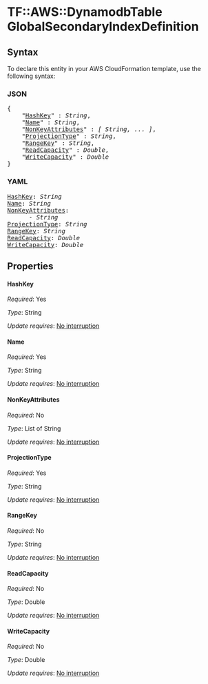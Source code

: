 # TF::AWS::DynamodbTable GlobalSecondaryIndexDefinition

## Syntax

To declare this entity in your AWS CloudFormation template, use the following syntax:

### JSON

<pre>
{
    "<a href="#hashkey" title="HashKey">HashKey</a>" : <i>String</i>,
    "<a href="#name" title="Name">Name</a>" : <i>String</i>,
    "<a href="#nonkeyattributes" title="NonKeyAttributes">NonKeyAttributes</a>" : <i>[ String, ... ]</i>,
    "<a href="#projectiontype" title="ProjectionType">ProjectionType</a>" : <i>String</i>,
    "<a href="#rangekey" title="RangeKey">RangeKey</a>" : <i>String</i>,
    "<a href="#readcapacity" title="ReadCapacity">ReadCapacity</a>" : <i>Double</i>,
    "<a href="#writecapacity" title="WriteCapacity">WriteCapacity</a>" : <i>Double</i>
}
</pre>

### YAML

<pre>
<a href="#hashkey" title="HashKey">HashKey</a>: <i>String</i>
<a href="#name" title="Name">Name</a>: <i>String</i>
<a href="#nonkeyattributes" title="NonKeyAttributes">NonKeyAttributes</a>: <i>
      - String</i>
<a href="#projectiontype" title="ProjectionType">ProjectionType</a>: <i>String</i>
<a href="#rangekey" title="RangeKey">RangeKey</a>: <i>String</i>
<a href="#readcapacity" title="ReadCapacity">ReadCapacity</a>: <i>Double</i>
<a href="#writecapacity" title="WriteCapacity">WriteCapacity</a>: <i>Double</i>
</pre>

## Properties

#### HashKey

_Required_: Yes

_Type_: String

_Update requires_: [No interruption](https://docs.aws.amazon.com/AWSCloudFormation/latest/UserGuide/using-cfn-updating-stacks-update-behaviors.html#update-no-interrupt)

#### Name

_Required_: Yes

_Type_: String

_Update requires_: [No interruption](https://docs.aws.amazon.com/AWSCloudFormation/latest/UserGuide/using-cfn-updating-stacks-update-behaviors.html#update-no-interrupt)

#### NonKeyAttributes

_Required_: No

_Type_: List of String

_Update requires_: [No interruption](https://docs.aws.amazon.com/AWSCloudFormation/latest/UserGuide/using-cfn-updating-stacks-update-behaviors.html#update-no-interrupt)

#### ProjectionType

_Required_: Yes

_Type_: String

_Update requires_: [No interruption](https://docs.aws.amazon.com/AWSCloudFormation/latest/UserGuide/using-cfn-updating-stacks-update-behaviors.html#update-no-interrupt)

#### RangeKey

_Required_: No

_Type_: String

_Update requires_: [No interruption](https://docs.aws.amazon.com/AWSCloudFormation/latest/UserGuide/using-cfn-updating-stacks-update-behaviors.html#update-no-interrupt)

#### ReadCapacity

_Required_: No

_Type_: Double

_Update requires_: [No interruption](https://docs.aws.amazon.com/AWSCloudFormation/latest/UserGuide/using-cfn-updating-stacks-update-behaviors.html#update-no-interrupt)

#### WriteCapacity

_Required_: No

_Type_: Double

_Update requires_: [No interruption](https://docs.aws.amazon.com/AWSCloudFormation/latest/UserGuide/using-cfn-updating-stacks-update-behaviors.html#update-no-interrupt)

